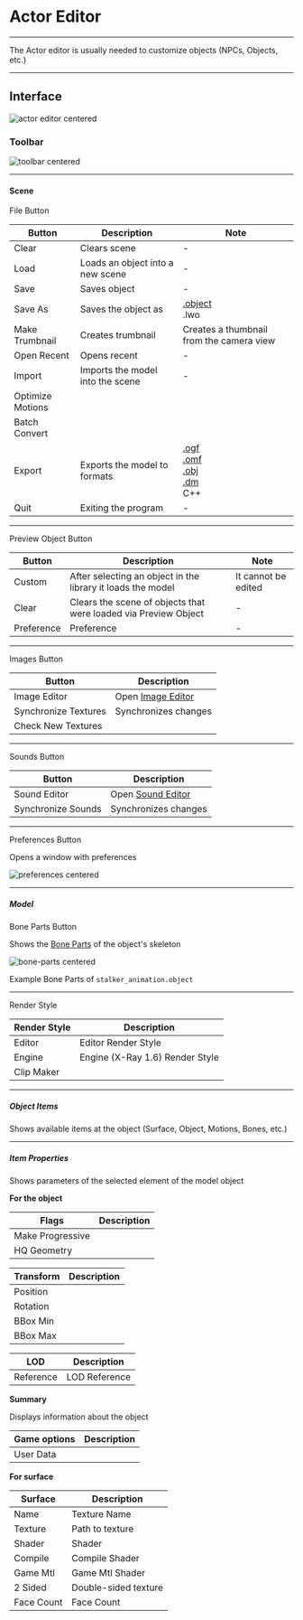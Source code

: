 # Actor Editor

___

The Actor editor is usually needed to customize objects (NPCs, Objects, etc.)

___

## Interface

![actor editor centered](./images/actor-editor.png)

### Toolbar

![toolbar centered](./images/actor-editor-toolbar.png)

___

#### Scene

File Button

| Button | Description | Note |
|---|---|---|
| Clear | Clears scene | - |
| Load | Loads an object into a new scene | - |
| Save | Saves object | - |
| Save As | Saves the object as | [.object](../../../reference/file-formats/models/object.md)<br> .lwo</br> |
| Make Trumbnail | Creates trumbnail | Creates a thumbnail from the camera view |
| Open Recent | Opens recent | - |
| Import | Imports the model into the scene | - |
| Optimize Motions |  |  |
| Batch Convert |  |  |
| Export | Exports the model to formats  | [.ogf](../../../reference/file-formats/models/ogf.md)<br> [.omf](../../../reference/file-formats/animations/omf.md)<br> [.obj](../../../reference/file-formats/models/object.md)<br> [.dm](../../../reference/file-formats/models/dm.md)<br>C++ |
| Quit | Exiting the program | - |

___

Preview Object Button

| Button | Description | Note |
|---|---|---|
| Custom | After selecting an object in the library it loads the model | It cannot be edited |
| Clear | Clears the scene of objects that were loaded via Preview Object | - |
| Preference | Preference | - |

___

Images Button

| Button | Description |
|---|---|
| Image Editor | Open [Image Editor](../image-editor/image-editor.md) |
| Synchronize Textures | Synchronizes changes |
| Check New Textures |  |

___

Sounds Button

| Button | Description |
|---|---|
| Sound Editor | Open [Sound Editor](../sound-editor/sound-editor.md) |
| Synchronize Sounds | Synchronizes changes |

___

Preferences Button

Opens a window with preferences

![preferences centered](./images/actor-editor-preferences.png)

___

##### Model

Bone Parts Button

Shows the [Bone Parts](../../../reference/file-formats/models/bone-parts.md) of the object's skeleton

![bone-parts centered](images/actor-editor-bone-parts.png)

Example Bone Parts of `stalker_animation.object`
___

Render Style

| Render Style | Description |
|---|---|
| Editor | Editor Render Style |
| Engine | Engine (X-Ray 1.6) Render Style |
| Clip Maker |  |

___

##### Object Items

Shows available items at the object (Surface, Object, Motions, Bones, etc.)
___

##### Item Properties

Shows parameters of the selected element of the model object

**For the object**

| Flags | Description |
|---|---|
| Make Progressive |  |
| HQ Geometry |  |

| Transform | Description |
|---|---|
| Position |  |
| Rotation |  |
| BBox Min |  |
| BBox Max |  |

| LOD | Description |
|---|---|
| Reference | LOD Reference |

**Summary**

Displays information about the object

| Game options | Description |
|---|---|
| User Data |  |

**For surface**

| Surface | Description |
|---|---|
| Name | Texture Name |
| Texture | Path to texture |
| Shader | Shader |
| Compile | Compile Shader |
| Game Mtl | Game Mtl Shader |
| 2 Sided | Double-sided texture |
| Face Count | Face Count |
